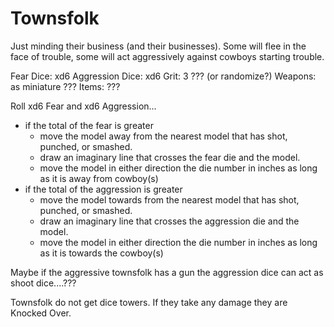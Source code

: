 # Townsfolk

Just minding their business (and their businesses). Some will flee in the face of trouble, some will act aggressively against cowboys starting trouble.

Fear Dice: xd6
Aggression Dice: xd6
Grit: 3 ??? (or randomize?)
Weapons: as miniature ???
Items: ???


Roll xd6 Fear and xd6 Aggression...
- if the total of the fear is greater
  - move the model away from the nearest model that has shot, punched, or smashed.
  - draw an imaginary line that crosses the fear die and the model.
  - move the model in either direction the die number in inches as long as it is away from cowboy(s)
- if the total of the aggression is greater
  - move the model towards from the nearest model that has shot, punched, or smashed.
  - draw an imaginary line that crosses the aggression die and the model.
  - move the model in either direction the die number in inches as long as it is towards the cowboy(s)

Maybe if the aggressive townsfolk has a gun the aggression dice can act as shoot dice....???

Townsfolk do not get dice towers. If they take any damage they are Knocked Over.
